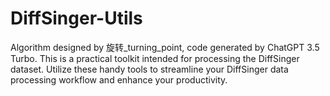 # DiffSinger-Utils
Algorithm designed by 旋转_turning_point, code generated by ChatGPT 3.5 Turbo. This is a practical toolkit intended for processing the DiffSinger dataset. Utilize these handy tools to streamline your DiffSinger data processing workflow and enhance your productivity.

